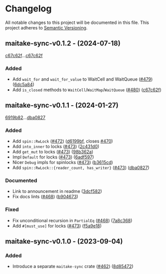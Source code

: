# Changelog

All notable changes to this project will be documented in this file.
This project adheres to [Semantic Versioning](https://semver.org/spec/v2.0.0.html).

## maitake-sync-v0.1.2 - (2024-07-18)

[c67c62f](https://github.com/hawkw/mycelium/c67c62fd7c7e537833be6e0559f61f30ed40d0ca)...[c67c62f](https://github.com/hawkw/mycelium/c67c62fd7c7e537833be6e0559f61f30ed40d0ca)


### Added

- Add `wait_for` and `wait_for_value` to WaitCell and WaitQueue ([#479](https://github.com/hawkw/mycelium/issues/479)) ([6dc5a84](https://github.com/hawkw/mycelium/6dc5a8429ffc170c1f086f756237cef9d451c0f2))
- Add `is_closed` methods to `WaitCell`/`WaitMap`/`WaitQueue` ([#480](https://github.com/hawkw/mycelium/issues/480)) ([c67c62f](https://github.com/hawkw/mycelium/c67c62fd7c7e537833be6e0559f61f30ed40d0ca))

## maitake-sync-v0.1.1 - (2024-01-27)

[6919b82](https://github.com/hawkw/mycelium/6919b8233eb5394edf836fde1fcbedae6721ae6c)...[dba0827](https://github.com/hawkw/mycelium/dba0827aae2f18bad477e7d82af17cc018bfe0c2)


### Added

- Add `spin::RwLock` ([#472](https://github.com/hawkw/mycelium/issues/472)) ([d6199bf](https://github.com/hawkw/mycelium/d6199bf365191f12df742fe9bdf5009a6da66810), closes [#470](https://github.com/hawkw/mycelium/issues/470))
- Add `into_inner` to locks ([#473](https://github.com/hawkw/mycelium/issues/473)) ([2c431d0](https://github.com/hawkw/mycelium/2c431d057c39db29a43448d1860f2a1739331b5a))
- Add `get_mut` to locks ([#473](https://github.com/hawkw/mycelium/issues/473)) ([98b362a](https://github.com/hawkw/mycelium/98b362a40007d51a6fbcd7f9c09dd02eb0ced281))
- Impl `Default` for locks ([#473](https://github.com/hawkw/mycelium/issues/473)) ([6adf597](https://github.com/hawkw/mycelium/6adf5978a1c80b69f164272a3058c75b83dc50b6))
- Nicer `Debug` impls for spinlocks ([#473](https://github.com/hawkw/mycelium/issues/473)) ([b3615cd](https://github.com/hawkw/mycelium/b3615cdff2120ae58adf2eb4fd47ec2da9173f43))
- Add `spin::RwLock::{reader_count, has_writer}` ([#473](https://github.com/hawkw/mycelium/issues/473)) ([dba0827](https://github.com/hawkw/mycelium/dba0827aae2f18bad477e7d82af17cc018bfe0c2))

### Documented

- Link to announcement in readme ([3dcf582](https://github.com/hawkw/mycelium/3dcf582a141088866e3d24953c1ea5d4c47248fe))
- Fix docs lints ([#468](https://github.com/hawkw/mycelium/issues/468)) ([b904673](https://github.com/hawkw/mycelium/b90467361f8df44a81e01ce12d30dab76f04879b))

### Fixed

- Fix unconditional recursion in `PartialEq` ([#468](https://github.com/hawkw/mycelium/issues/468)) ([7a8c368](https://github.com/hawkw/mycelium/7a8c36895dad2e7f5d58a839090ad8ff821d4040))
- Add `#[must_use]` for locks ([#473](https://github.com/hawkw/mycelium/issues/473)) ([f5a9e18](https://github.com/hawkw/mycelium/f5a9e1880c07c40673aeeae532e708b062e44c23))

## maitake-sync-v0.1.0 - (2023-09-04)


### Added

- Introduce a separate `maitake-sync` crate ([#462](https://github.com/hawkw/mycelium/issues/462)) ([8d85472](https://github.com/hawkw/mycelium/8d854724043fd199b8231596e00077ee2b4b6832))

<!-- generated by git-cliff -->
